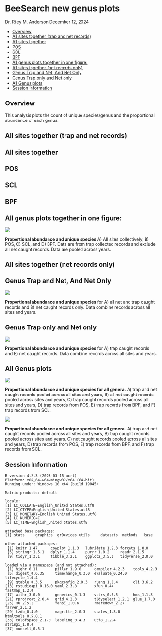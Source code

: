 BeeSearch new genus plots
================
Dr. Riley M. Anderson
December 12, 2024

  

- [Overview](#overview)
- [All sites together (trap and net
  records)](#all-sites-together-trap-and-net-records)
- [All sites together](#all-sites-together)
- [POS](#pos)
- [SCL](#scl)
- [BPF](#bpf)
- [All genus plots together in one
  figure:](#all-genus-plots-together-in-one-figure)
- [All sites together (net records
  only)](#all-sites-together-net-records-only)
- [Genus Trap and Net, And Net Only](#genus-trap-and-net-and-net-only)
- [Genus Trap only and Net only](#genus-trap-only-and-net-only)
- [All Genus plots](#all-genus-plots)
- [Session Information](#session-information)

## Overview

This analysis plots the count of unique species/genus and the
proportional abundance of each genus.

## All sites together (trap and net records)

## All sites together

## POS

## SCL

## BPF

## All genus plots together in one figure:

![](genus_plots_v2_files/figure-gfm/genus_plot_one_fig-1.png)<!-- -->

**Proportional abundance and unique species** A) All sites collectively,
B) POS, C) SCL, and D) BPF. Data are from trap collected records and
exclude all net caught records. Data are pooled across years.

## All sites together (net records only)

## Genus Trap and Net, And Net Only

![](genus_plots_v2_files/figure-gfm/trapnet_and_net-1.png)<!-- -->

**Proportional abundance and unique species** for A) all net and trap
caught records and B) net caught records only. Data combine records
across all sites and years.

## Genus Trap only and Net only

![](genus_plots_v2_files/figure-gfm/trap_and_net-1.png)<!-- -->

**Proportional abundance and unique species** for A) trap caught records
and B) net caught records. Data combine records across all sites and
years.

## All Genus plots

![](genus_plots_v2_files/figure-gfm/all_plots-1.png)<!-- -->

**Proportional abundance and unique species for all genera.** A) trap
and net caught records pooled across all sites and years, B) all net
caught records pooled across sites and years, C) trap caught records
pooled across all sites and years, D) trap records from POS, E) trap
records from BPF, and F) trap records from SCL.

![](genus_plots_v2_files/figure-gfm/all_plots_3_column-1.png)<!-- -->

**Proportional abundance and unique species for all genera.** A) trap
and net caught records pooled across all sites and years, B) trap caught
records pooled across sites and years, C) net caught records pooled
across all sites and years, D) trap records from POS, E) trap records
from BPF, and F) trap records from SCL.

## Session Information

    R version 4.2.3 (2023-03-15 ucrt)
    Platform: x86_64-w64-mingw32/x64 (64-bit)
    Running under: Windows 10 x64 (build 19045)

    Matrix products: default

    locale:
    [1] LC_COLLATE=English_United States.utf8 
    [2] LC_CTYPE=English_United States.utf8   
    [3] LC_MONETARY=English_United States.utf8
    [4] LC_NUMERIC=C                          
    [5] LC_TIME=English_United States.utf8    

    attached base packages:
    [1] stats     graphics  grDevices utils     datasets  methods   base     

    other attached packages:
     [1] knitr_1.47      cowplot_1.1.3   lubridate_1.9.3 forcats_1.0.0  
     [5] stringr_1.5.1   dplyr_1.1.4     purrr_1.0.2     readr_2.1.5    
     [9] tidyr_1.3.1     tibble_3.2.1    ggplot2_3.5.1   tidyverse_2.0.0

    loaded via a namespace (and not attached):
     [1] highr_0.11        pillar_1.9.0      compiler_4.2.3    tools_4.2.3      
     [5] digest_0.6.35     timechange_0.3.0  evaluate_0.24.0   lifecycle_1.0.4  
     [9] gtable_0.3.5      pkgconfig_2.0.3   rlang_1.1.4       cli_3.6.2        
    [13] rstudioapi_0.16.0 yaml_2.3.8        xfun_0.44         fastmap_1.2.0    
    [17] withr_3.0.0       generics_0.1.3    vctrs_0.6.5       hms_1.1.3        
    [21] rprojroot_2.0.4   grid_4.2.3        tidyselect_1.2.1  glue_1.7.0       
    [25] R6_2.5.1          fansi_1.0.6       rmarkdown_2.27    farver_2.1.2     
    [29] tzdb_0.4.0        magrittr_2.0.3    scales_1.3.0      htmltools_0.5.8.1
    [33] colorspace_2.1-0  labeling_0.4.3    utf8_1.2.4        stringi_1.8.4    
    [37] munsell_0.5.1    
